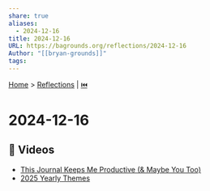 ```yaml
---
share: true
aliases:
  - 2024-12-16
title: 2024-12-16
URL: https://bagrounds.org/reflections/2024-12-16
Author: "[[bryan-grounds]]"
tags: 
---
```

[Home](../index.md) > [Reflections](./index.md) | [⏮️](./2024-12-15.md)  
# 2024-12-16  
## 🎦 Videos  
- [This Journal Keeps Me Productive (& Maybe You Too)](../videos/this-journal-keeps-me-productive-and-maybe-you-too.md)  
- [2025 Yearly Themes](../videos/2025%20Yearly%20Themes.md)  
